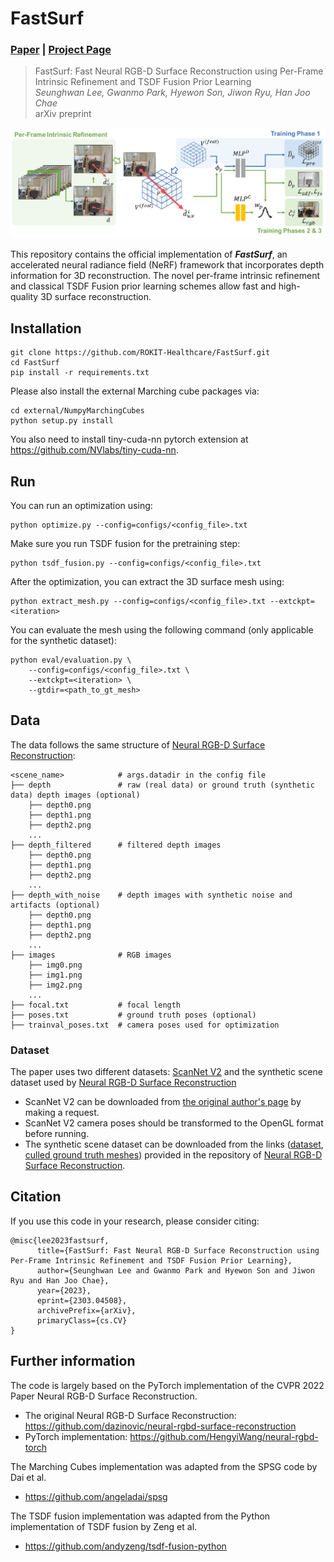 # FastSurf

### [Paper](https://arxiv.org/abs/2303.04508) | [Project Page](https://rokit-healthcare.github.io/FastSurf/)

> FastSurf: Fast Neural RGB-D Surface Reconstruction using Per-Frame Intrinsic Refinement and TSDF Fusion Prior Learning <br />
> *Seunghwan Lee, Gwanmo Park, Hyewon Son, Jiwon Ryu, Han Joo Chae* <br />
> arXiv preprint

![An overview of FastSurf.](docs/static/images/model-teaser.jpg "An overview of FastSurf.")

This repository contains the official implementation of ***FastSurf***, an accelerated neural radiance field (NeRF) framework that incorporates depth information for 3D reconstruction. The novel per-frame intrinsic refinement and classical TSDF Fusion prior learning schemes allow fast and high-quality 3D surface reconstruction.


## Installation

```
git clone https://github.com/ROKIT-Healthcare/FastSurf.git
cd FastSurf
pip install -r requirements.txt
```

Please also install the external Marching cube packages via:

```
cd external/NumpyMarchingCubes
python setup.py install
```

You also need to install tiny-cuda-nn pytorch extension at https://github.com/NVlabs/tiny-cuda-nn.

## Run
You can run an optimization using:

```
python optimize.py --config=configs/<config_file>.txt
```

Make sure you run TSDF fusion for the pretraining step:

```
python tsdf_fusion.py --config=configs/<config_file>.txt
```
After the optimization, you can extract the 3D surface mesh using:

```
python extract_mesh.py --config=configs/<config_file>.txt --extckpt=<iteration>
```
You can evaluate the mesh using the following command (only applicable for the synthetic dataset):

```
python eval/evaluation.py \
    --config=configs/<config_file>.txt \
    --extckpt=<iteration> \
    --gtdir=<path_to_gt_mesh>
```
## Data

The data follows the same structure of [Neural RGB-D Surface Reconstruction](https://github.com/dazinovic/neural-rgbd-surface-reconstruction):

```
<scene_name>            # args.datadir in the config file
├── depth               # raw (real data) or ground truth (synthetic data) depth images (optional)
    ├── depth0.png     
    ├── depth1.png
    ├── depth2.png
    ...
├── depth_filtered      # filtered depth images
    ├── depth0.png     
    ├── depth1.png
    ├── depth2.png
    ...
├── depth_with_noise    # depth images with synthetic noise and artifacts (optional)
    ├── depth0.png     
    ├── depth1.png
    ├── depth2.png
    ...
├── images              # RGB images
    ├── img0.png     
    ├── img1.png
    ├── img2.png
    ...
├── focal.txt           # focal length
├── poses.txt           # ground truth poses (optional)
├── trainval_poses.txt  # camera poses used for optimization
```

### Dataset
The paper uses two different datasets: [ScanNet V2](https://github.com/ScanNet/ScanNet) and the synthetic scene dataset used by [Neural RGB-D Surface Reconstruction](https://github.com/dazinovic/neural-rgbd-surface-reconstruction)

- ScanNet V2 can be downloaded from [the original author's page](https://github.com/ScanNet/ScanNet) by making a request.
- ScanNet V2 camera poses should be transformed to the OpenGL format before running.
- The synthetic scene dataset can be downloaded from the links ([dataset](http://kaldir.vc.in.tum.de/neural_rgbd/neural_rgbd_data.zip), [culled ground truth meshes](http://kaldir.vc.in.tum.de/neural_rgbd/meshes.zip)) provided in the repository of [Neural RGB-D Surface Reconstruction](https://github.com/dazinovic/neural-rgbd-surface-reconstruction).

## Citation

If you use this code in your research, please consider citing:

```
@misc{lee2023fastsurf,
      title={FastSurf: Fast Neural RGB-D Surface Reconstruction using Per-Frame Intrinsic Refinement and TSDF Fusion Prior Learning}, 
      author={Seunghwan Lee and Gwanmo Park and Hyewon Son and Jiwon Ryu and Han Joo Chae},
      year={2023},
      eprint={2303.04508},
      archivePrefix={arXiv},
      primaryClass={cs.CV}
}
```

## Further information

The code is largely based on the PyTorch implementation of the CVPR 2022 Paper Neural RGB-D Surface Reconstruction.
- The original Neural RGB-D Surface Reconstruction: https://github.com/dazinovic/neural-rgbd-surface-reconstruction
- PyTorch implementation: https://github.com/HengyiWang/neural-rgbd-torch

The Marching Cubes implementation was adapted from the SPSG code by Dai et al.
- https://github.com/angeladai/spsg

The TSDF fusion implementation was adapted from the Python implementation of TSDF fusion by Zeng et al.
- https://github.com/andyzeng/tsdf-fusion-python